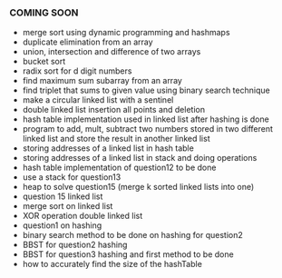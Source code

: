 ### COMING SOON

- merge sort using dynamic programming and hashmaps
- duplicate elimination from an array
- union, intersection and difference of two arrays
- bucket sort
- radix sort for d digit numbers
- find maximum sum subarray from an array
- find triplet that sums to given value using binary search technique
- make a circular linked list with a sentinel
- double linked list insertion all points and deletion
- hash table implementation used in linked list after hashing is done
- program to add, mult, subtract two numbers stored in two different linked list and store the result in another linked list
- storing addresses of a linked list in hash table
- storing addresses of a linked list in stack and doing operations
- hash table implementation of question12 to be done
- use a stack for question13
- heap to solve question15 (merge k sorted linked lists into one)
-  question 15 linked list
- merge sort on linked list
- XOR operation double linked list
- question1 on hashing
- binary search method to be done on hashing for question2
- BBST for question2 hashing
- BBST for question3 hashing and first method to be done
- how to accurately find the size of the hashTable
